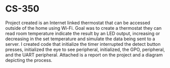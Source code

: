 # CS-350

Project created is an Internet linked thermostat that can be accessed outside of the home using Wi-Fi.
Goal was to create a thermostat they can read room temperature indicate the result by an LED output, increasing or decreasing in the set temperature and simulate the data being sent to a server. I created code that initialize the timer interrupted the detect button presses, initialized the eye to see peripheral, initialized, the GPO, peripheral, and the UART peripheral. Attached is a report on the project and a diagram depicting the process.
